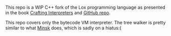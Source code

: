 This repo is a WIP C++ fork of the Lox programming language as presented in the book [Crafting Interpreters](http://www.craftinginterpreters.com/) and [GitHub repo](https://github.com/munificent/craftinginterpreters).

This repo covers only the bytecode VM interpreter. The tree walker is pretty similar to what [Minsk](https://github.com/terrajobst/minsk) does, which is sadly on a hiatus:(